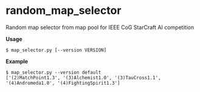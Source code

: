 # random_map_selector
Random map selector from map pool for IEEE CoG StarCraft AI competition

__Usage__
~~~
$ map_selector.py [--version VERSION]
~~~
__Example__
~~~
$ map_selector.py --version default
['(2)MatchPoint1.3', '(3)Alchemist1.0', '(3)TauCross1.1', '(4)Andromeda1.0', '(4)FightingSpirit1.3']
~~~

